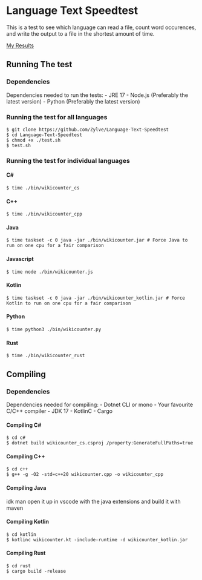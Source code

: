 # Language Text Speedtest
This is a test to see which language can read a file, count word occurences, and write the output to a file in the shortest amount of time.

[My Results](My_Results.txt)

## Running The test

### Dependencies

Dependencies needed to run the tests:
    - JRE 17
    - Node.js (Preferably the latest version)
    - Python (Preferably the latest version)

### Running the test for all languages
```
$ git clone https://github.com/Zylve/Language-Text-Speedtest
$ cd Language-Text-Speedtest
$ chmod +x ./test.sh
$ test.sh
```

### Running the test for individual languages
#### C#
```
$ time ./bin/wikicounter_cs
```
#### C++
```
$ time ./bin/wikicounter_cpp
```
#### Java
```
$ time taskset -c 0 java -jar ./bin/wikicounter.jar # Force Java to run on one cpu for a fair comparison
```
#### Javascript
```
$ time node ./bin/wikicounter.js
```
#### Kotlin
```
$ time taskset -c 0 java -jar ./bin/wikicounter_kotlin.jar # Force Kotlin to run on one cpu for a fair comparison
```
#### Python
```
$ time python3 ./bin/wikicounter.py
```
#### Rust
```
$ time ./bin/wikicounter_rust
```

## Compiling

### Dependencies
Dependencies needed for compiling:
    - Dotnet CLI or mono
    - Your favourite C/C++ compiler
    - JDK 17
    - KotlinC
    - Cargo

#### Compiling C#
```
$ cd c#
$ dotnet build wikicounter_cs.csproj /property:GenerateFullPaths=true
```
#### Compiling C++
```
$ cd c++
$ g++ -g -O2 -std=c++20 wikicounter.cpp -o wikicounter_cpp
```
#### Compiling Java
idk man open it up in vscode with the java extensions and build it with maven
#### Compiling Kotlin
```
$ cd kotlin
$ kotlinc wikicounter.kt -include-runtime -d wikicounter_kotlin.jar
```
#### Compiling Rust
```
$ cd rust
$ cargo build -release
```